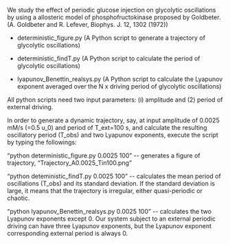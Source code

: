 We study the effect of periodic glucose injection on glycolytic oscillations by using a allosteric model of phosphofructokinase proposed by Goldbeter. (A. Goldbeter and R. Lefever, Biophys. J. 12, 1302 (1972))

- deterministic_figure.py (A Python script to generate a trajectory of glycolytic oscillations)

- deterministic_findT.py (A Python script to calculate the period of glycolytic oscillations)

- lyapunov_Benettin_realsys.py (A Python script to calculate the Lyapunov exponent averaged over the N x driving period of glycolytic oscillations)


All python scripts need two input parameters: (i) amplitude and (2) period of external driving. 


In order to generate a dynamic trajectory, say, at input amplitude of 0.0025 mM/s (=0.5 υ_0) and period of T_ext=100 s, and calculate the resulting oscillatory period (T_obs) and two Lyapunov exponents, execute the script by typing the followings: 

“python deterministic_figure.py 0.0025 100” --  generates a figure of trajectory,  “Trajectory_A0.0025_Tin100.png”

“python deteministic_findT.py 0.0025 100” -- calculates the mean period of oscillations (T_obs) and its standard deviation. If the standard deviation is large, it means that the trajectory is irregular, either quasi-periodic or chaotic.

“python lyapunov_Benettin_realsys.py 0.0025 100” -- calculates the two Lyapunov exponents except 0. Our system subject to an external periodic driving can have three Lyapunov exponents, but the Lyapunov exponent corresponding external period is always 0.

